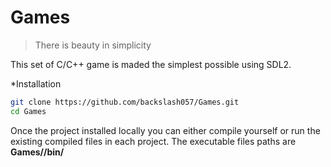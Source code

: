 # Games

> There is beauty in simplicity

This set of C/C++ game is maded the simplest possible using SDL2.

*Installation
``` bash
git clone https://github.com/backslash057/Games.git
cd Games
```

Once the project installed locally you can either compile yourself or run the existing compiled files in each project.
The executable files paths are **Games/<game-name>/bin/<game-name>**


